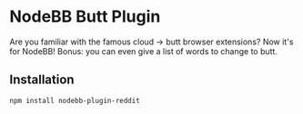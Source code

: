 # NodeBB Butt Plugin

Are you familiar with the famous cloud -> butt browser extensions? Now it's for NodeBB!
Bonus: you can even give a list of words to change to butt.

## Installation

    npm install nodebb-plugin-reddit

